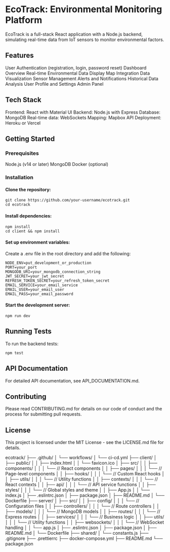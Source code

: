 # EcoTrack: Environmental Monitoring Platform

EcoTrack is a full-stack React application with a Node.js backend, simulating real-time data from IoT sensors to monitor environmental factors.

## Features

User Authentication (registration, login, password reset)
Dashboard Overview
Real-time Environmental Data Display
Map Integration
Data Visualization
Sensor Management
Alerts and Notifications
Historical Data Analysis
User Profile and Settings
Admin Panel

## Tech Stack

Frontend: React with Material UI
Backend: Node.js with Express
Database: MongoDB
Real-time data: WebSockets
Mapping: Mapbox API
Deployment: Heroku or Vercel

## Getting Started

### Prerequisites

Node.js (v14 or later)
MongoDB
Docker (optional)

### Installation

#### Clone the repository:
```
git clone https://github.com/your-username/ecotrack.git
cd ecotrack
```

#### Install dependencies:
```
npm install
cd client && npm install
```

#### Set up environment variables:

Create a .env file in the root directory and add the following:
```
NODE_ENV=put_development_or_production
PORT=your_port
MONGODB_URI=your_mongodb_connection_string
JWT_SECRET=your_jwt_secret
REFRESH_TOKEN_SECRET=your_refresh_token_secret
EMAIL_SERVICE=your_email_service
EMAIL_USER=your_email_user
EMAIL_PASS=your_email_password
```

#### Start the development server:
```
npm run dev
```

## Running Tests

To run the backend tests:
```
npm test
```

## API Documentation

For detailed API documentation, see API_DOCUMENTATION.md.

## Contributing

Please read CONTRIBUTING.md for details on our code of conduct and the process for submitting pull requests.

## License

This project is licensed under the MIT License - see the LICENSE.md file for details.




ecotrack/
├── .github/
│   └── workflows/
│       └── ci-cd.yml
├── client/
│   ├── public/
│   │   ├── index.html
│   │   └── favicon.ico
│   ├── src/
│   │   ├── components/
│   │   │   └── // React components
│   │   ├── pages/
│   │   │   └── // Page-level components
│   │   ├── hooks/
│   │   │   └── // Custom React hooks
│   │   ├── utils/
│   │   │   └── // Utility functions
│   │   ├── contexts/
│   │   │   └── // React contexts
│   │   ├── api/
│   │   │   └── // API service functions
│   │   ├── styles/
│   │   │   └── // Global styles and theme
│   │   ├── App.js
│   │   └── index.js
│   ├── .eslintrc.json
│   ├── package.json
│   ├── README.md
│   └── Dockerfile
├── server/
│   ├── src/
│   │   ├── config/
│   │   │   └── // Configuration files
│   │   ├── controllers/
│   │   │   └── // Route controllers
│   │   ├── models/
│   │   │   └── // MongoDB models
│   │   ├── routes/
│   │   │   └── // Express routes
│   │   ├── services/
│   │   │   └── // Business logic
│   │   ├── utils/
│   │   │   └── // Utility functions
│   │   ├── websockets/
│   │   │   └── // WebSocket handling
│   │   └── app.js
│   ├── .eslintrc.json
│   ├── package.json
│   ├── README.md
│   └── Dockerfile
├── shared/
│   └── constants.js
├── .gitignore
├── .prettierrc
├── docker-compose.yml
├── README.md
└── package.json







